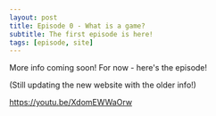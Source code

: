 ```yaml
---
layout: post
title: Episode 0 - What is a game?
subtitle: The first episode is here!
tags: [episode, site]
---
```


More info coming soon!  For now - here's the episode!

(Still updating the new website with the older info!)

https://youtu.be/XdomEWWaOrw